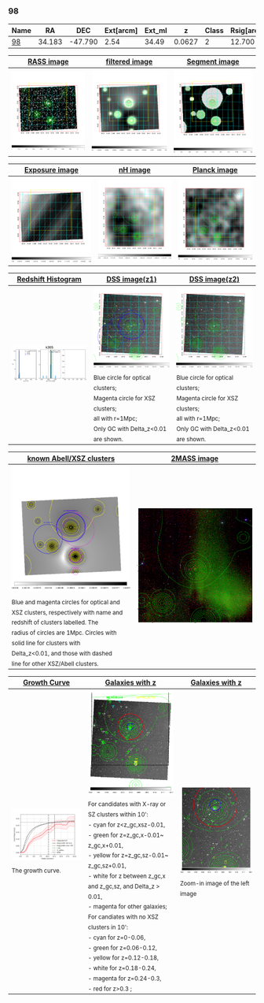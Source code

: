 <div STYLE="page-break-after: always;"></div>

### 98

|Name          |RA          |DEC      | Ext[arcm] | Ext_ml | z    | Class| Rsig[arcmin] | CRsig[c/s] | CR500[c/s] | R500[Mpc] |L500[erg/s]|F500[erg/s/cm^2]| M500[Msun]|Tx[keV]|beta|GC(XSZ,Delta_z<0.01)| GC(OPT,Delta_z<0.01)|GC|alias|
|--------------|------------|------------|---|---|-----------|--------|------|------|----|----|----|----|----|----|----|----|----|----|---|
|[98](script/98.md)     | 34.183       | -47.790       | 2.54    | 34.49   | 0.0627 | 2   | 12.700 |0.223 |0.216 |0.752 |3.822e+43 |4.037e-12 |1.286e+14 |2.549 |0.547 |MCXC, |Wen, |MCXC, |k305|

|[RASS image](../image/98/98_img.pdf)|[filtered image](../image/98/98_fil.pdf)|[Segment image](../image/98/98_seg.pdf)|
|-------------------|--------------------|-------------------|
| <img src="../image/98/98_img.png" width="300">  | <img src="../image/98/98_fil.png" width="300">   | <img src="../image/98/98_seg.png" width="300">  |

|[Exposure image](../image/98/98_mex.pdf)| [nH image](../image/98/98_nh.pdf)| [Planck image](../image/98/98_p.pdf)|
|-------------------|--------------------|-------------------|
|<img src="../image/98/98_mex.png" width="300">   | <img src="../image/98/98_nh.png" width="300">    | <img src="../image/98/98_p.png" width="300"> |

|[Redshift Histogram](../image/98/98_zg.pdf) | [DSS image(z1)](../image/98/98_dss_z1.pdf)      |  [DSS image(z2)](../image/98/98_dss_z2.pdf)    |
|-------------------|--------------------|-------------------|
|<img src="../image/98/98_zg.png" width="300"> |<img src="../image/98/98_dss_z1.png" width="300"> <sub><br>Blue circle for optical clusters; <br>Magenta circle for XSZ clusters; <br>all with r=1Mpc; <br>Only GC with Delta_z<0.01 are shown. </sub>| <img src="../image/98/98_dss_z2.png" width="300"><sub><br>Blue circle for optical clusters; <br>Magenta circle for XSZ clusters; <br>all with r=1Mpc; <br>Only GC with Delta_z<0.01 are shown. </sub> |

|[known Abell/XSZ clusters](../image/98/98_m.pdf) | [2MASS image](../image/98/98_2mass.pdf)      |
|-------------------|-------------------|
|<img src=../image/98/98_m.png width="300"> <sub><br>Blue and magenta circles for optical and <br>XSZ clusters, respectively with name and <br>redshift of clusters labelled. The <br>radius of circles are 1Mpc. Circles with <br>solid line for clusters with <br>Delta_z<0.01, and those with dashed <br>line for other XSZ/Abell clusters.        </sub>|<img src="../image/98/98_2mass.png" width="300">  |

|[Growth Curve](../image/98/98_gca_all.png) |[Galaxies with z](../image/98/98_opt_ned.pdf) |[Galaxies with z](../image/98/98_opt_ned_zoom.pdf) |
|-------------------|-------------------|-------------------|
| <img src="../image/98/98_gca_all.png" width="300"> <sub><br>The growth curve.</sub>| <img src=../image/98/98_opt_ned.png width="300"> <br><sub> For candidates with X-ray or SZ clusters within 10': <br> - cyan for z<z_gc,xsz-0.01, <br> - green for z=z_gc,x-0.01~ z_gc,x+0.01, <br> - yellow for z=z_gc,sz-0.01~ z_gc,sz+0.01, <br> - white for z between z_gc,x and z_gc,sz, and Delta_z > 0.01, <br> - magenta for other galaxies; <br>For candiates with no XSZ clusters in 10': <br> - cyan for z=0-0.06, <br> - green for z=0.06-0.12, <br> - yellow for z=0.12-0.18, <br> - white for z=0.18-0.24, <br> - magenta for z=0.24-0.3, <br> - red for z>0.3 ;  </sub>|<img src=../image/98/98_opt_ned_zoom.png width="300">  <br><sub> Zoom-in image of the left image</sub>|




